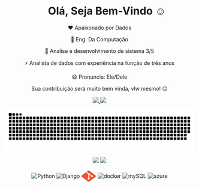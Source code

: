 <h1 style="text-align: center;" align="center">&nbsp; &nbsp; &nbsp; Ol&aacute;, Seja Bem-Vindo ☺️</h1>
<p align="center">❤️ Apaixonado por Dados</p>
<p align="center">🌳 Eng. Da Computa&ccedil;&atilde;o</p>
<p align="center">🌱 Analise e desenvolvimento de sistema 3/5</p>
<p align="center">⚡ Analista de dados com experi&ecirc;ncia na fun&ccedil;&atilde;o de tr&ecirc;s anos</p>
<p align="center">😄 Pronuncia: Ele/Dele </p>
<p align="center">Sua contribui&ccedil;&atilde;o ser&aacute; muito bem vinda, vlw mesmo! 😉️</p>
</div>


 <div>
 <div align="center">
  <a href="https://beacons.ai/Rodrigo-Henrique21">
  <img height="150cm" src="https://github-readme-stats.vercel.app/api?username=Rodrigo-Henrique21&show_icons=true&theme=vision-friendly-dark&include_all_commits=true&count_private=true"/>
  <img height="150cm" src="https://github-readme-stats.vercel.app/api/top-langs/?username=Rodrigo-Henrique21&layout=compact&langs_count=16&theme=vision-friendly-dark"/>
 </div>
 
 <div align="center">
 
![snake gif](https://github.com/Rodrigo-Henrique21/Rodrigo-Henrique21/blob/output/github-contribution-grid-snake.svg)
 
</div>

  <div align="center">
  <a href="https://www.linkedin.com/in/rodrigo-h-446ab413a/" target="_blank"><img src="https://img.shields.io/badge/-LinkedIn-%230077B5?style=for-the-badge&logo=linkedin&logoColor=white" target="_blank"></a> 
  <a href="mailto:saibamais28@gmail.com"><img src="https://img.shields.io/badge/-Gmail-%23333?style=for-the-badge&logo=gmail&logoColor=white" target="_blank"></a>
  
<div align="center" valign="top"><br>
  <img align="center" alt="Python" height="35" width="40" src="https://cdn.jsdelivr.net/gh/devicons/devicon/icons/python/python-original.svg">
  <img align="center" alt="Django" height="90" width="50" src="https://cdn.jsdelivr.net/gh/devicons/devicon/icons/django/django-plain-wordmark.svg">
  <img align="center" alt="git" height="30" width="40" src="https://raw.githubusercontent.com/devicons/devicon/master/icons/git/git-original.svg">
   <img align="center" alt="docker" height="50" width="40" src="https://cdn.jsdelivr.net/gh/devicons/devicon/icons/docker/docker-original-wordmark.svg">
   <img align="center" alt="mySQL" height="90" width="60" src="https://cdn.jsdelivr.net/gh/devicons/devicon/icons/mysql/mysql-original-wordmark.svg">
  <img align="center" alt="azure" height="30" width="40" src="https://cdn.jsdelivr.net/gh/devicons/devicon/icons/azure/azure-original.svg">

                 
</div><br>
<div align="center">


  
